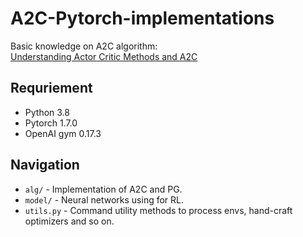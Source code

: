 # A2C-Pytorch-implementations

Basic knowledge on A2C algorithm:  
[Understanding Actor Critic Methods and A2C](https://towardsdatascience.com/understanding-actor-critic-methods-931b97b6df3f)

## Requriement

- Python 3.8  
- Pytorch 1.7.0  
- OpenAI gym 0.17.3  

## Navigation

* `alg/` - Implementation of A2C and PG.  
* `model/` - Neural networks using for RL.  
* `utils.py` - Command utility methods to process envs, hand-craft optimizers and so on.  
